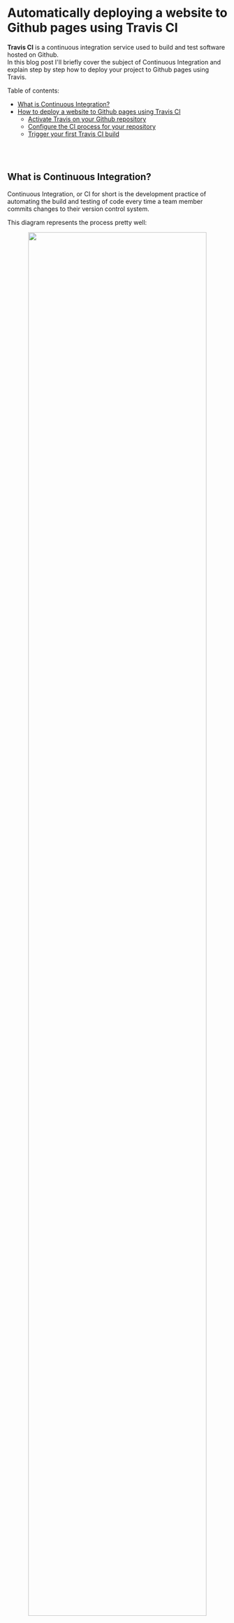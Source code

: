 # Automatically deploying a website to Github pages using Travis CI

**Travis CI** is a continuous integration service used to build and test software hosted on Github.  
In this blog post I'll briefly cover the subject of Continuous Integration and explain step by step how to deploy your project to Github pages using Travis.

Table of contents:

- [What is Continuous Integration?](#ci)
- [How to deploy a website to Github pages using Travis CI](#howto)
  - [Activate Travis on your Github repository](#activate)
  - [Configure the CI process for your repository](#configure)
  - [Trigger your first Travis CI build](#trigger)

<br><br>

## <a name="ci"></a> What is Continuous Integration?

Continuous Integration, or CI for short is the development practice of automating the build and testing of code every time a team member commits changes to their version control system.

This diagram represents the process pretty well:

<p align="center">
  <img width="90%" height="90%" src="https://user-images.githubusercontent.com/15229355/47021076-04f20880-d15b-11e8-8667-1dada62a08af.png">
</p>

<br><br>

## <a name="howto"></a> How to deploy a website to Github pages using Travis CI

In my specific case, I wanted to automate the deployment process for the website you're currently visiting.  
In other words, for each new article or change to the website itself, I wanted to test, build and deploy it to Github pages to keep it up to date.

I turned to Travis CI for multiple reasons, it's free, easy to set up and the web client is practical.

So, how did I do exactly what I wanted?

<br>

### <a name="activate"></a> Step 1: Activate Travis on your Github repository

- Simply go to Travis-ci.com and Sign up with Github.

- Accept the Authorization of Travis CI. You’ll be redirected to GitHub.

- Click the green Activate button, and activate the repositories you want to use with Travis CI.

<br>

### <a name="configure"></a> Step 2: Configure the CI process for your repository

To do so, add a `.travis.yml` file at the **root** of your repository, this file will basically tell Travis what to do and in what order.  
Thankfully, the process is simplified, especially when it comes to deploying to Github pages, take a look at this example:

```yaml
# Important for the Travis container set up
language: 'node_js' # Language used by the project
node_js: '8' # Node version used

cache:
  directories:
    - 'node_modules' # Travis will cache node_modules so it doesn't reinstall them every time

# Lifecycle job, will execute the actions bellow before the build and deployment.
# Find other build lifecycle hooks here: https://docs.travis-ci.com/user/job-lifecycle
before_script:
  - npm run lint

# This is where the magic happens, Travis handles Github pages deployment automatically
deploy:
  provider: pages # Tells Travis we're deploying on Github Pages
  skip-cleanup: true # Make sure you have it set to true
  github-token: $GITHUB_TOKEN # See notes bellow
  local_dir: dist # The directory to deploy
  repo: github_username/repository_name # For example christopherkade/christopherkade.github.io
  target_branch: master # Branch to be deployed on
  on:
    branch: code # Deployement only triggered when code is pushed on the code branch
```

Note that the `$GITHUB_TOKEN` must be set up directly in the repository's Settings on the Travis client.

To get that token, follow these brief [instructions](https://docs.travis-ci.com/user/deployment/pages/#setting-the-github-token).

<br>

### Step 3: <a name="trigger"></a> Trigger your first Travis CI build

To do so, start by adding, committing and pushing your `.travis.yml` file to Git.  
You can now go back to the Travis client and see your build status.

If said build fails for reasons you cannot understand through the logs, feel free to check out [common build problems](https://docs.travis-ci.com/user/common-build-problems/).

If not, your Github page is now up and running thanks to the `deploy` statement in your configuration file. The deployment is visible as one of the very last logs of your build.

I hope this was useful to some of you, as discovering CI has truly made my development process more enjoyable as a whole.

Have a good one :-)  
[@christo_kade](https://twitter.com/christo_kade)
